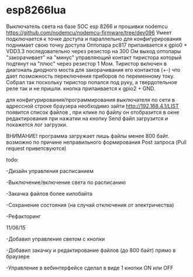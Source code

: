 # esp8266lua

Выключатель света на базе SOC esp 8266 и прошивки nodemcu https://github.com/nodemcu/nodemcu-firmware/tree/dev096
Умеет подключается к точке доступа и параллельно для конфигурирования поднимает свою точку доступа 
Оптопара pc817 припаивается к gpio0 + VDD3.3 последовательно через резистор на 300 Ом выход оптопары "закорачивает" на "минус" управляющий контакт тиристора который подтянут на "плюс" через резистор 1 Мом.
Тиристор включен в диагональ диодного моста для закорачивания его контактов (+-) что дает позможность переключения приборов по переменному току. Собрал так поскольку тиристор попался под руку, а твердотельное реле так и не пришли.
кнопка припаивается к gpio2 + GND.

для конфигурирования/программирования выключателя по сети в адрессной строке браузера необходимо зайти http://192.168.4.1/LIST
появится список файлов , при клике по файлу он отобразится в окне редактирования
при нажатии на кнопку Send файл загрузится и покажется лог загрузки.

ВНИМАНИЕ! программа загружает лишь файлы менее 800 байт. возможно по причине неправильного формирования Post запроса (Pull request приветсвуются)


todo:

-Дизайн управления расписанием

-Выключение/включение света по расписанию

-Закачка файлов более килобайта 

-Сохранение состояния (на случай отключения от электричества)

-Рефакторинг



11/06/15

-Добавил управление светом с кнопки

-Добавил закачку и редактирование файлов (до 800 байт) прямо в браузере 

-Управление в вебинтерфейсе сделал в виде 1 кнопки ON или OFF

